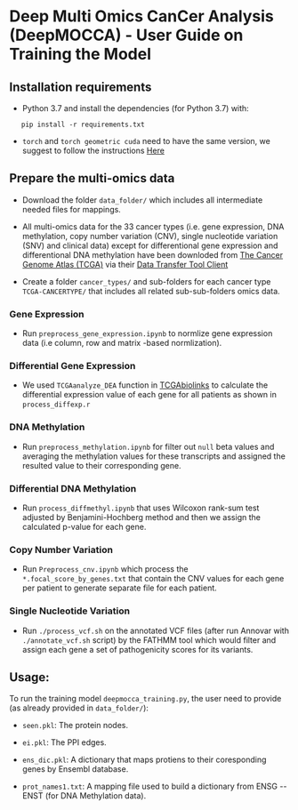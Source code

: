 # Deep Multi Omics CanCer Analysis (DeepMOCCA) - User Guide on Training the Model

## Installation requirements

- Python 3.7 and install the dependencies (for Python 3.7) with:
 ```
	pip install -r requirements.txt
 ```
 - `torch` and `torch geometric cuda` need to have the same version, we suggest to follow the instructions [Here](https://pytorch-geometric.readthedocs.io/en/latest/notes/installation.html)
 
## Prepare the multi-omics data

* Download the folder `data_folder/` which includes all intermediate needed files for mappings.

* All multi-omics data for the 33 cancer types (i.e. gene expression, DNA methylation, copy number variation (CNV), single nucleotide variation (SNV) and clinical data) except for differentional gene expression and differentional DNA methylation have been downloded from [The Cancer Genome Atlas (TCGA)](http://cancergenome.nih.gov) via their [Data Transfer Tool Client](https://gdc.cancer.gov/access-data/gdc-data-transfer-tool)

* Create a folder `cancer_types/` and sub-folders for each cancer type `TCGA-CANCERTYPE/` that includes all related sub-sub-folders omics data.

### Gene Expression

- Run `preprocess_gene_expression.ipynb` to normlize gene expression data (i.e column, row and matrix -based normlization).

### Differential Gene Expression

- We used `TCGAanalyze_DEA` function in [TCGAbiolinks](/bioc/vignettes/TCGAbiolinks/inst/doc/analysis.html#TCGAanalyze_DEA__TCGAanalyze_LevelTab:_Differential_expression_analysis_(DEA)) to calculate the differential expression value of each gene for all patients as shown in `process_diffexp.r`

###  DNA Methylation

- Run `preprocess_methylation.ipynb` for filter out `null` beta values and averaging the methylation values for these transcripts and assigned the resulted value to their corresponding gene.

### Differential DNA Methylation

- Run `process_diffmethyl.ipynb` that uses Wilcoxon rank-sum test adjusted by Benjamini-Hochberg method and then we assign the calculated p-value for each gene.

###  Copy Number Variation

- Run `Preprocess_cnv.ipynb` which process the `*.focal_score_by_genes.txt` that contain the CNV values for each gene per patient to generate separate file for each patient.

###  Single Nucleotide Variation

- Run `./process_vcf.sh` on the annotated VCF files (after run Annovar with `./annotate_vcf.sh` script) by the FATHMM tool which would filter and assign each gene a set of pathogenicity scores for its variants.

## Usage:

To run the training model `deepmocca_training.py`, the user need to provide (as already provided in `data_folder/`):

- `seen.pkl`: The protein nodes.

- `ei.pkl`: The PPI edges.

- `ens_dic.pkl`: A dictionary that maps protiens to their coresponding genes by Ensembl database.

- `prot_names1.txt`: A mapping file used to build a dictionary from ENSG -- ENST (for DNA Methylation data).

